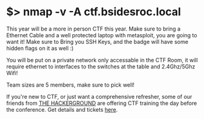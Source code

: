 # $> nmap -v -A ctf.bsidesroc.local
This year will be a more in person CTF this year. Make sure to bring a Ethernet Cable and a well protected laptop with metasploit, you are going to want it! Make sure to Bring you SSH Keys, and the badge will have some hidden flags on it as well :)

You will be put on a private network only accessable in the CTF Room, it will require ethernet to interfaces to the switches at the table and 2.4Ghz/5Ghz Wifi!

Team sizes are 5 members, make sure to pick well!

If you're new to CTF, or just want a comprehensive refresher, some of our friends from [THE HACKERGROUND](https://www.thehackerground.com/) are offering CTF training the day before the conference.  Get details and tickets [here](https://www.eventbrite.com/e/bsidesroc-ctf-boot-camp-tickets-58664593378).
